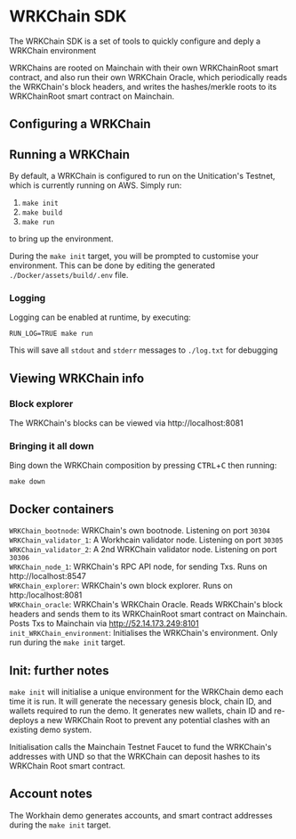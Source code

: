 # WRKChain SDK

The WRKChain SDK is a set of tools to quickly configure and deply a WRKChain environment

WRKChains are rooted on Mainchain with their own WRKChainRoot smart contract, and also run their own 
WRKChain Oracle, which periodically reads the WRKChain's block headers, and writes the hashes/merkle roots
to its WRKChainRoot smart contract on Mainchain.

## Configuring a WRKChain


## Running a WRKChain

By default, a WRKChain is configured to run on the Unitication's Testnet, which is
currently running on AWS. Simply run:

1. `make init`
2. `make build`
3. `make run`

to bring up the environment.

During the `make init` target, you will be prompted to customise your environment. This can be 
done by editing the generated `./Docker/assets/build/.env` file.

### Logging

Logging can be enabled at runtime, by executing:

`RUN_LOG=TRUE make run`

This will save all `stdout` and `stderr` messages to `./log.txt` for debugging

## Viewing WRKChain info

### Block explorer
The WRKChain's blocks can be viewed via http://localhost:8081


### Bringing it all down

Bing down the WRKChain composition by pressing <kbd>CTRL</kbd>+<kbd>C</kbd> then running:

`make down`

## Docker containers

`WRKChain_bootnode`: WRKChain's own bootnode. Listening on port `30304  `  
`WRKChain_validator_1`: A Workhcain validator node. Listening on port `30305`  
`WRKChain_validator_2`: A 2nd WRKChain validator node. Listening on port `30306`  
`WRKChain_node_1`: WRKChain's RPC API node, for sending Txs. Runs on http://localhost:8547  
`WRKChain_explorer`: WRKChain's own block explorer. Runs on http:/localhost:8081  
`WRKChain_oracle`: WRKChain's WRKChain Oracle. Reads WRKChain's block headers and sends them to its
WRKChainRoot smart contract on Mainchain. Posts Txs to Mainchain via http://52.14.173.249:8101  
`init_WRKChain_environment`: Initialises the WRKChain's environment.
Only run during the `make init` target.

## Init: further notes

`make init` will initialise a unique environment for the WRKChain demo each time it is run. 
It will generate the necessary genesis block, chain ID, and wallets required to run the demo. 
It generates new wallets, chain ID and re-deploys a new WRKChain Root to prevent any potential 
clashes with an existing demo system. 

Initialisation calls the Mainchain Testnet Faucet to fund the WRKChain's addresses with UND
so that the WRKChain can deposit hashes to its WRKChain Root smart contract.

## Account notes

The Workhain demo generates accounts, and smart contract addresses during the `make init` target.
